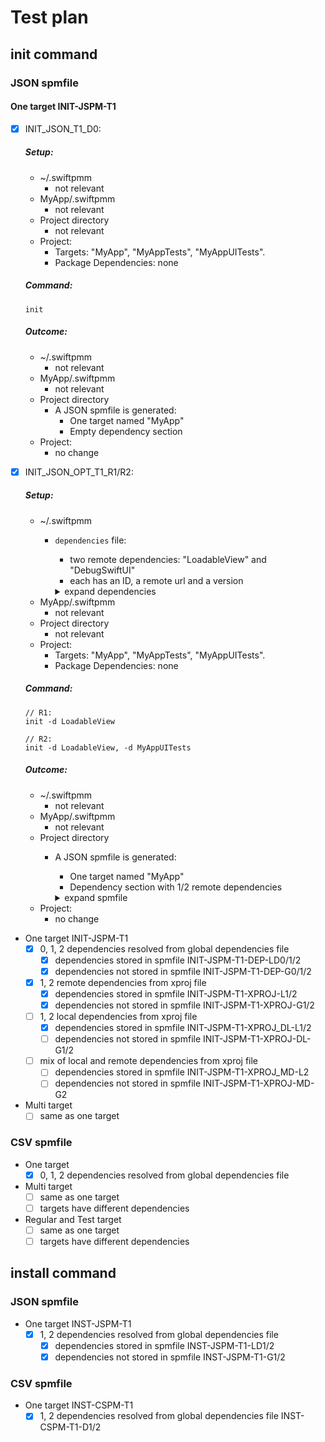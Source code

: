 # Test plan

## init command

### JSON spmfile

#### One target INIT-JSPM-T1 
- [x] INIT_JSON_T1_D0: 
	##### Setup:
	- ~/.swiftpmm
		- not relevant
	- MyApp/.swiftpmm
		- not relevant
	- Project directory
		- not relevant
	- Project:
		- Targets: "MyApp", "MyAppTests", "MyAppUITests". 
		- Package Dependencies: none
	##### Command: 
	```
	init
	```
	##### Outcome:
	- ~/.swiftpmm
		- not relevant
	- MyApp/.swiftpmm
		- not relevant
	- Project directory
		- A JSON spmfile is generated:
			- One target named "MyApp"
			- Empty dependency section
	- Project:
		- no change

- [x] INIT_JSON_OPT_T1_R1/R2: 
	##### Setup:
	- ~/.swiftpmm
		- `dependencies` file:
			- two remote dependencies: "LoadableView" and "DebugSwiftUI"
			- each has an ID, a remote url and a version
			<details>
				<summary>expand dependencies</summary>
			
				{
				  "dependencies" : [
				    {
				      "id" : "AA39C307-0F4C-4482-916E-23D715D7BE8A",
				      "name" : "LoadableView",
				      "url" : "https://github.com/anconaesselmann/LoadableView",
				      "version" : "0.3.9"
				    },
				    {
				      "id" : "8918A5F9-4693-4285-A10B-D702E877E9B4",
				      "name" : "DebugSwiftUI",
				      "url" : "https://github.com/anconaesselmann/DebugSwiftUI",
				      "version" : "0.0.1"
				    }
				  ]
				}
			
			</details>
	- MyApp/.swiftpmm
		- not relevant
	- Project directory
		- not relevant
	- Project:
		- Targets: "MyApp", "MyAppTests", "MyAppUITests". 
		- Package Dependencies: none
	##### Command: 
	```
	// R1:
	init -d LoadableView

	// R2:
	init -d LoadableView, -d MyAppUITests
	```
	##### Outcome:
	- ~/.swiftpmm
		- not relevant
	- MyApp/.swiftpmm
		- not relevant
	- Project directory
		- A JSON spmfile is generated:
			- One target named "MyApp"
			- Dependency section with 1/2 remote dependencies
			<details>
				<summary>expand spmfile</summary>
			
				{
				  "dependencies" : [
				    {
				      "id" : "8918A5F9-4693-4285-A10B-D702E877E9B4",
				      "name" : "DebugSwiftUI",
				      "url" : "https://github.com/anconaesselmann/DebugSwiftUI",
				      "version" : "0.0.1"
				    },
				    {
				      "id" : "AA39C307-0F4C-4482-916E-23D715D7BE8A",
				      "name" : "LoadableView",
				      "url" : "https://github.com/anconaesselmann/LoadableView",
				      "version" : "0.3.9"
				    }
				  ],
				  "targets" : [
				    {
				      "dependencies" : [
				        "DebugSwiftUI",
				        "LoadableView"
				      ],
				      "id" : "9D6FC795-45A9-457C-919F-D8CE20A9DFDA",
				      "name" : "MyApp"
				    }
				  ]
				}
			
			</details>
	- Project:
		- no change


- One target INIT-JSPM-T1 
	- [x] 0, 1, 2 dependencies resolved from global dependencies file
		- [x] dependencies stored in spmfile INIT-JSPM-T1-DEP-LD0/1/2
		- [x] dependencies not stored in spmfile INIT-JSPM-T1-DEP-G0/1/2
	- [x] 1, 2 remote dependencies from xproj file
		- [x] dependencies stored in spmfile INIT-JSPM-T1-XPROJ-L1/2
		- [x] dependencies not stored in spmfile INIT-JSPM-T1-XPROJ-G1/2
	- [ ] 1, 2 local dependencies from xproj file
		- [x] dependencies stored in spmfile INIT-JSPM-T1-XPROJ_DL-L1/2
		- [ ] dependencies not stored in spmfile INIT-JSPM-T1-XPROJ-DL-G1/2
	- [ ] mix of local and remote dependencies from xproj file
		- [ ] dependencies stored in spmfile INIT-JSPM-T1-XPROJ_MD-L2
		- [ ] dependencies not stored in spmfile INIT-JSPM-T1-XPROJ-MD-G2

- Multi target
	- [ ] same as one target

### CSV spmfile

- One target
	- [x] 0, 1, 2 dependencies resolved from global dependencies file

- Multi target
	- [ ] same as one target
	- [ ] targets have different dependencies

- Regular and Test target
	- [ ] same as one target
	- [ ] targets have different dependencies

## install command

### JSON spmfile

- One target INST-JSPM-T1 
    - [x] 1, 2 dependencies resolved from global dependencies file
        - [x] dependencies stored in spmfile INST-JSPM-T1-LD1/2
        - [x] dependencies not stored in spmfile INST-JSPM-T1-G1/2

### CSV spmfile

- One target INST-CSPM-T1 
    - [x] 1, 2 dependencies resolved from global dependencies file INST-CSPM-T1-D1/2
